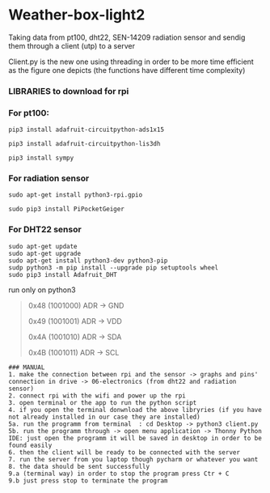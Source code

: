 # Weather-box-light2
Taking data from pt100, dht22, SEN-14209 radiation sensor and sendig them through a client (utp) to a server 

Client.py is the new one using threading in order to be more time efficient as the figure one depicts (the functions have different time complexity)


### LIBRARIES to download for rpi

### For pt100:

    pip3 install adafruit-circuitpython-ads1x15
   
    pip3 install adafruit-circuitpython-lis3dh
    
    pip3 install sympy
 ### For radiation sensor
    
    sudo apt-get install python3-rpi.gpio
    
    sudo pip3 install PiPocketGeiger
    
 ### For DHT22 sensor
    sudo apt-get update
    sudo apt-get upgrade
    sudo apt-get install python3-dev python3-pip
    sudp python3 -m pip install --upgrade pip setuptools wheel
    sudo pip3 install Adafruit_DHT

run only on python3 

  >0x48 (1001000) ADR -> GND
  >
  >0x49 (1001001) ADR -> VDD
  >
  >0x4A (1001010) ADR -> SDA
  >
  >0x4B (1001011) ADR -> SCL
    
    ### MANUAL 
    1. make the connection between rpi and the sensor -> graphs and pins' connection in drive -> 06-electronics (from dht22 and radiation sensor)  
    2. connect rpi with the wifi and power up the rpi 
    3. open terminal or the app to run the python script  
    4. if you open the terminal donwnload the above libryries (if you have not already installed in our case they are installed)
    5a. run the programm from terminal  : cd Desktop -> python3 client.py
    5b. run the programm through -> open menu application -> Thonny Python IDE: just open the programm it will be saved in desktop in order to be found easily 
    6. then the client will be ready to be connected with the server
    7. run the server from you laptop though pycharm or whatever you want
    8. the data should be sent successfully
    9.a (terminal way) in order to stop the program press Ctr + C
    9.b just press stop to terminate the program 
